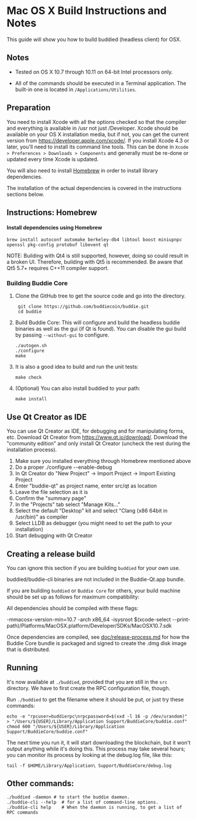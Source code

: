 Mac OS X Build Instructions and Notes
====================================
This guide will show you how to build buddied (headless client) for OSX.

Notes
-----

* Tested on OS X 10.7 through 10.11 on 64-bit Intel processors only.

* All of the commands should be executed in a Terminal application. The
built-in one is located in `/Applications/Utilities`.

Preparation
-----------

You need to install Xcode with all the options checked so that the compiler
and everything is available in /usr not just /Developer. Xcode should be
available on your OS X installation media, but if not, you can get the
current version from https://developer.apple.com/xcode/. If you install
Xcode 4.3 or later, you'll need to install its command line tools. This can
be done in `Xcode > Preferences > Downloads > Components` and generally must
be re-done or updated every time Xcode is updated.

You will also need to install [Homebrew](http://brew.sh) in order to install library
dependencies.

The installation of the actual dependencies is covered in the instructions
sections below.

Instructions: Homebrew
----------------------

#### Install dependencies using Homebrew

    brew install autoconf automake berkeley-db4 libtool boost miniupnpc openssl pkg-config protobuf libevent qt

NOTE: Building with Qt4 is still supported, however, doing so could result in a broken UI. Therefore, building with Qt5 is recommended. Be aware that Qt5 5.7+ requires C++11 compiler support.

### Building Buddie Core

1. Clone the GitHub tree to get the source code and go into the directory.

        git clone https://github.com/buddiecoin/buddie.git
        cd buddie

2.  Build Buddie Core:
    This will configure and build the headless buddie binaries as well as the gui (if Qt is found).
    You can disable the gui build by passing `--without-gui` to configure.

        ./autogen.sh
        ./configure
        make

3.  It is also a good idea to build and run the unit tests:

        make check

4.  (Optional) You can also install buddied to your path:

        make install

Use Qt Creator as IDE
------------------------
You can use Qt Creator as IDE, for debugging and for manipulating forms, etc.
Download Qt Creator from https://www.qt.io/download/. Download the "community edition" and only install Qt Creator (uncheck the rest during the installation process).

1. Make sure you installed everything through Homebrew mentioned above
2. Do a proper ./configure --enable-debug
3. In Qt Creator do "New Project" -> Import Project -> Import Existing Project
4. Enter "buddie-qt" as project name, enter src/qt as location
5. Leave the file selection as it is
6. Confirm the "summary page"
7. In the "Projects" tab select "Manage Kits..."
8. Select the default "Desktop" kit and select "Clang (x86 64bit in /usr/bin)" as compiler
9. Select LLDB as debugger (you might need to set the path to your installation)
10. Start debugging with Qt Creator

Creating a release build
------------------------
You can ignore this section if you are building `buddied` for your own use.

buddied/buddie-cli binaries are not included in the Buddie-Qt.app bundle.

If you are building `buddied` or `Buddie Core` for others, your build machine should be set up
as follows for maximum compatibility:

All dependencies should be compiled with these flags:

 -mmacosx-version-min=10.7
 -arch x86_64
 -isysroot $(xcode-select --print-path)/Platforms/MacOSX.platform/Developer/SDKs/MacOSX10.7.sdk

Once dependencies are compiled, see [doc/release-process.md](release-process.md) for how the Buddie Core
bundle is packaged and signed to create the .dmg disk image that is distributed.

Running
-------

It's now available at `./buddied`, provided that you are still in the `src`
directory. We have to first create the RPC configuration file, though.

Run `./buddied` to get the filename where it should be put, or just try these
commands:

    echo -e "rpcuser=buddierpc\nrpcpassword=$(xxd -l 16 -p /dev/urandom)" > "/Users/${USER}/Library/Application Support/BuddieCore/buddie.conf"
    chmod 600 "/Users/${USER}/Library/Application Support/BuddieCore/buddie.conf"

The next time you run it, it will start downloading the blockchain, but it won't
output anything while it's doing this. This process may take several hours;
you can monitor its process by looking at the debug.log file, like this:

    tail -f $HOME/Library/Application\ Support/BuddieCore/debug.log

Other commands:
-------

    ./buddied -daemon # to start the buddie daemon.
    ./buddie-cli --help  # for a list of command-line options.
    ./buddie-cli help    # When the daemon is running, to get a list of RPC commands
